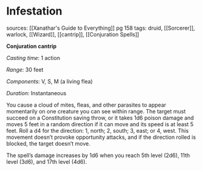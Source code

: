 # Infestation
sources: [[Xanathar's Guide to Everything]] pg 158
tags: druid, [[Sorcerer]], warlock, [[Wizard]], [[cantrip]], [[Conjuration Spells]]

**Conjuration cantrip**

*Casting time*: 1 action

*Range*: 30 feet

*Components*: V, S, M (a living flea)

*Duration*: Instantaneous

You cause a cloud of mites, fleas, and other parasites to appear momentarily on one creature you can see within range. The target must succeed on a Constitution saving throw, or it takes 1d6 poison damage and moves 5 feet in a random direction if it can move and its speed is at least 5 feet. Roll a d4 for the direction: 1, north; 2, south; 3, east; or 4, west. This movement doesn’t provoke opportunity attacks, and if the direction rolled is blocked, the target doesn’t move.

The spell’s damage increases by 1d6 when you reach 5th level (2d6), 11th level (3d6), and 17th level (4d6).
